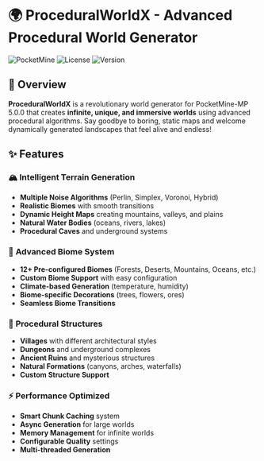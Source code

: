 # 🌍 ProceduralWorldX - Advanced Procedural World Generator

![PocketMine](https://img.shields.io/badge/PocketMine-5.0.0-blue)
![License](https://img.shields.io/badge/License-MIT-green)
![Version](https://img.shields.io/badge/Version-1.0.0-orange)

## 🚀 Overview

**ProceduralWorldX** is a revolutionary world generator for PocketMine-MP 5.0.0 that creates **infinite, unique, and immersive worlds** using advanced procedural algorithms. Say goodbye to boring, static maps and welcome dynamically generated landscapes that feel alive and endless!

## ✨ Features

### 🏔️ **Intelligent Terrain Generation**
- **Multiple Noise Algorithms** (Perlin, Simplex, Voronoi, Hybrid)
- **Realistic Biomes** with smooth transitions
- **Dynamic Height Maps** creating mountains, valleys, and plains
- **Natural Water Bodies** (oceans, rivers, lakes)
- **Procedural Caves** and underground systems

### 🌲 **Advanced Biome System**
- **12+ Pre-configured Biomes** (Forests, Deserts, Mountains, Oceans, etc.)
- **Custom Biome Support** with easy configuration
- **Climate-based Generation** (temperature, humidity)
- **Biome-specific Decorations** (trees, flowers, ores)
- **Seamless Biome Transitions**

### 🏰 **Procedural Structures**
- **Villages** with different architectural styles
- **Dungeons** and underground complexes
- **Ancient Ruins** and mysterious structures
- **Natural Formations** (canyons, arches, waterfalls)
- **Custom Structure Support**

### ⚡ **Performance Optimized**
- **Smart Chunk Caching** system
- **Async Generation** for large worlds
- **Memory Management** for infinite worlds
- **Configurable Quality** settings
- **Multi-threaded Generation**
